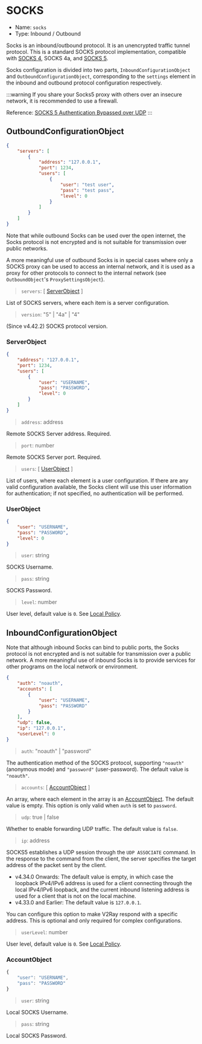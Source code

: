 # SOCKS

* Name: `socks`
* Type: Inbound / Outbound

Socks is an inbound/outbound protocol. It is an unencrypted traffic tunnel protocol. This is a standard SOCKS protocol implementation, compatible with [SOCKS 4](http://ftp.icm.edu.pl/packages/socks/socks4/SOCKS4.protocol), SOCKS 4a, and [SOCKS 5](http://ftp.icm.edu.pl/packages/socks/socks4/SOCKS4.protocol).

Socks configuration is divided into two parts, `InboundConfigurationObject` and `OutboundConfigurationObject`, corresponding to the `settings` element in the inbound and outbound protocol configuration respectively.

:::warning
If you share your Socks5 proxy with others over an insecure network, it is recommended to use a firewall.

Reference: [SOCKS 5 Authentication Bypassed over UDP](https://github.com/v2fly/v2fly-github-io/issues/104)
:::

## OutboundConfigurationObject

```json
{
    "servers": [
        {
            "address": "127.0.0.1",
            "port": 1234,
            "users": [
                {
                    "user": "test user",
                    "pass": "test pass",
                    "level": 0
                }
            ]
        }
    ]
}
```

Note that while outbound Socks can be used over the open internet, the Socks protocol is not encrypted and is not suitable for transmission over public networks.

A more meaningful use of outbound Socks is in special cases where only a SOCKS proxy can be used to access an internal network, and it is used as a proxy for other protocols to connect to the internal network (see `OutboundObject`'s `ProxySettingsObject`).

> `servers`: \[ [ServerObject](#serverobject) \]

List of SOCKS servers, where each item is a server configuration.

> `version`: "5" | "4a" | "4"

(Since v4.42.2) SOCKS protocol version.

### ServerObject

```json
{
    "address": "127.0.0.1",
    "port": 1234,
    "users": [
        {
            "user": "USERNAME",
            "pass": "PASSWORD",
            "level": 0
        }
    ]
}
```

> `address`: address

Remote SOCKS Server address. Required.

> `port`: number

Remote SOCKS Server port. Required.

> `users`: \[ [UserObject](#userobject) \]

List of users, where each element is a user configuration. If there are any valid configuration available, the Socks client will use this user information for authentication; if not specified, no authentication will be performed.

### UserObject

```json
{
    "user": "USERNAME",
    "pass": "PASSWORD",
    "level": 0
}
```

> `user`: string

SOCKS Username.

> `pass`: string

SOCKS Password.

> `level`: number

User level, default value is `0`. See [Local Policy](../policy.md).

## InboundConfigurationObject

Note that although inbound Socks can bind to public ports, the Socks protocol is not encrypted and is not suitable for transmission over a public network. A more meaningful use of inbound Socks is to provide services for other programs on the local network or environment.

```json
{
    "auth": "noauth",
    "accounts": [
        {
            "user": "USERNAME",
            "pass": "PASSWORD"
        }
    ],
    "udp": false,
    "ip": "127.0.0.1",
    "userLevel": 0
}
```

> `auth`: "noauth" | "password"

The authentication method of the SOCKS protocol, supporting `"noauth"` (anonymous mode) and `"password"` (user-password). The default value is `"noauth"`.

> `accounts`: \[ [AccountObject](#accountobject) \]

An array, where each element in the array is an [AccountObject](#AccountObject). The default value is empty. This option is only valid when `auth` is set to `password`.

> `udp`: true | false

Whether to enable forwarding UDP traffic. The default value is `false`.

> `ip`: address

SOCKS5 establishes a UDP session through the `UDP ASSOCIATE` command. In the response to the command from the client, the server specifies the target address of the packet sent by the client.

* v4.34.0 Onwards: The default value is empty, in which case the loopback IPv4/IPv6 address is used for a client connecting through the local IPv4/IPv6 loopback, and the current inbound listening address is used for a client that is not on the local machine.
* v4.33.0 and Earlier: The default value is `127.0.0.1`.

You can configure this option to make V2Ray respond with a specific address. This is optional and only required for complex configurations.

> `userLevel`: number

User level, default value is `0`. See [Local Policy](../policy.md).

### AccountObject

```javascript
{
    "user": "USERNAME",
    "pass": "PASSWORD"
}
```

> `user`: string

Local SOCKS Username.

> `pass`: string

Local SOCKS Password.
